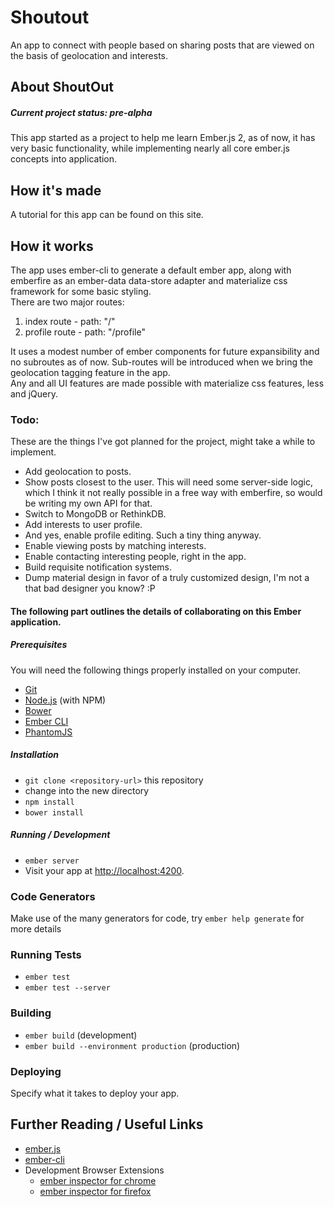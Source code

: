# Shoutout

An app to connect with people based on sharing posts that are viewed on the basis of geolocation and interests.

## About ShoutOut

##### Current project status: pre-alpha

This app started as a project to help me learn Ember.js 2, as of now, it has very basic functionality, while implementing nearly all core ember.js concepts into application.

## How it's made

A tutorial for this app can be found on this site.

## How it works

The app uses ember-cli to generate a default ember app, along with emberfire as an ember-data data-store adapter and materialize css framework for some basic styling.  
There are two major routes:  

1. index route - path: "/"
2. profile route - path: "/profile"  

It uses a modest number of ember components for future expansibility and no subroutes as of now. Sub-routes will be introduced when we bring the geolocation tagging feature in the app.  
Any and all UI features are made possible with materialize css features, less and jQuery.

### Todo:

These are the things I've got planned for the project, might take a while to implement.
* Add geolocation to posts.
* Show posts closest to the user. This will need some server-side logic, which I think it not really possible in a free way with emberfire, so would be writing my own API for that.
* Switch to MongoDB or RethinkDB.
* Add interests to user profile.
* And yes, enable profile editing. Such a tiny thing anyway.
* Enable viewing posts by matching interests.
* Enable contacting interesting people, right in the app.
* Build requisite notification systems.
* Dump material design in favor of a truly customized design, I'm not a that bad designer you know? :P


#### The following part outlines the details of collaborating on this Ember application.

##### Prerequisites

You will need the following things properly installed on your computer.

* [Git](http://git-scm.com/)
* [Node.js](http://nodejs.org/) (with NPM)
* [Bower](http://bower.io/)
* [Ember CLI](http://www.ember-cli.com/)
* [PhantomJS](http://phantomjs.org/)

##### Installation

* `git clone <repository-url>` this repository
* change into the new directory
* `npm install`
* `bower install`

##### Running / Development

* `ember server`
* Visit your app at [http://localhost:4200](http://localhost:4200).

### Code Generators

Make use of the many generators for code, try `ember help generate` for more details

### Running Tests

* `ember test`
* `ember test --server`

### Building

* `ember build` (development)
* `ember build --environment production` (production)

### Deploying

Specify what it takes to deploy your app.

## Further Reading / Useful Links

* [ember.js](http://emberjs.com/)
* [ember-cli](http://www.ember-cli.com/)
* Development Browser Extensions
  * [ember inspector for chrome](https://chrome.google.com/webstore/detail/ember-inspector/bmdblncegkenkacieihfhpjfppoconhi)
  * [ember inspector for firefox](https://addons.mozilla.org/en-US/firefox/addon/ember-inspector/)

